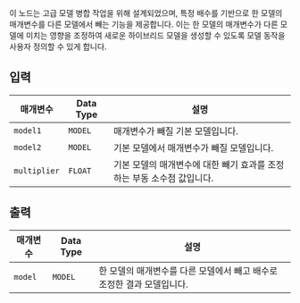 
이 노드는 고급 모델 병합 작업을 위해 설계되었으며, 특정 배수를 기반으로 한 모델의 매개변수를 다른 모델에서 빼는 기능을 제공합니다. 이는 한 모델의 매개변수가 다른 모델에 미치는 영향을 조정하여 새로운 하이브리드 모델을 생성할 수 있도록 모델 동작을 사용자 정의할 수 있게 합니다.

## 입력

| 매개변수     | Data Type | 설명 |
|---------------|--------------|-------------|
| `model1`      | `MODEL`     | 매개변수가 빼질 기본 모델입니다. |
| `model2`      | `MODEL`     | 기본 모델에서 매개변수가 빼질 모델입니다. |
| `multiplier`  | `FLOAT`     | 기본 모델의 매개변수에 대한 빼기 효과를 조정하는 부동 소수점 값입니다. |

## 출력

| 매개변수 | Data Type | 설명 |
|-----------|-------------|-------------|
| `model`   | `MODEL`     | 한 모델의 매개변수를 다른 모델에서 빼고 배수로 조정한 결과 모델입니다. |
